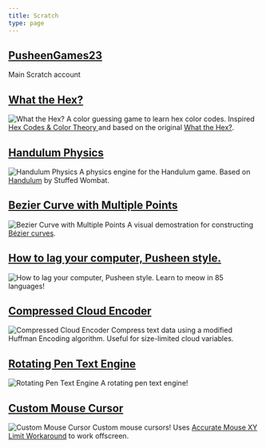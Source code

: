 ```yaml
---
title: Scratch
type: page
---
```



[PusheenGames23](https://scratch.mit.edu/users/PusheenGames23/)
-----------
Main Scratch account

[What the Hex?](https://scratch.mit.edu/projects/255311389/)
-
![What the Hex?](https://uploads.scratch.mit.edu/get_image/project/255311389_480x360.png)
A color guessing game to learn hex color codes. Inspired [Hex Codes & Color Theory
](https://www.youtube.com/watch?v=xlRiLSDdqcY) and based on the original [What the Hex?](http://yizzle.com/whatthehex/).

[Handulum Physics](https://scratch.mit.edu/projects/311056907/)
-
![Handulum Physics](https://uploads.scratch.mit.edu/get_image/project/311056907_480x360.png)
A physics engine for the Handulum game. Based on [Handulum](http://uploads.ungrounded.net/alternate/1263000/1263490_alternate_71105_r9.zip/) by Stuffed Wombat.

[Bezier Curve with Multiple Points](https://scratch.mit.edu/projects/206380452/)
-
![Bezier Curve with Multiple Points](https://uploads.scratch.mit.edu/get_image/project/206380452_480x360.png)
A visual demostration for constructing [Bézier curves](https://javascript.info/bezier-curve).

[How to lag your computer, Pusheen style.](https://scratch.mit.edu/projects/41853952/)
-
![How to lag your computer, Pusheen style.](https://uploads.scratch.mit.edu/get_image/project/41853952_480x360.png)
Learn to meow in 85 languages!

[Compressed Cloud Encoder](https://scratch.mit.edu/projects/238658861/)
-
![Compressed Cloud Encoder](https://uploads.scratch.mit.edu/get_image/project/238658861_480x360.png)
Compress text data using a modified Huffman Encoding algorithm. Useful for size-limited cloud variables. 

[Rotating Pen Text Engine](https://scratch.mit.edu/projects/204166214/)
-
![Rotating Pen Text Engine](https://uploads.scratch.mit.edu/get_image/project/204166214_480x360.png)
A rotating pen text engine!

[Custom Mouse Cursor](https://scratch.mit.edu/projects/315369204/)
-
![Custom Mouse Cursor](https://uploads.scratch.mit.edu/get_image/project/315369204_480x360.png)
Custom mouse cursors! Uses [Accurate Mouse XY Limit Workaround](https://scratch.mit.edu/projects/314585546/) to work offscreen. 